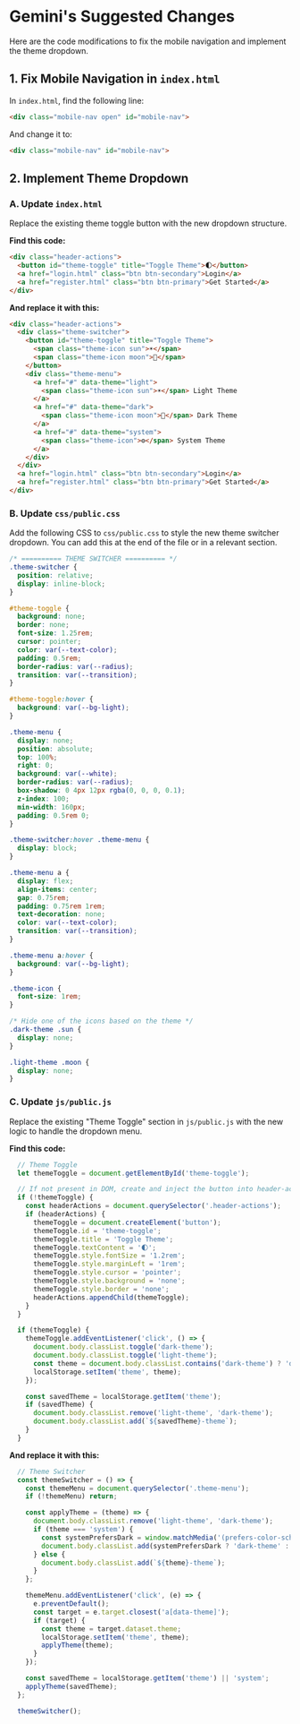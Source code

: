 
# Gemini's Suggested Changes

Here are the code modifications to fix the mobile navigation and implement the theme dropdown.

## 1. Fix Mobile Navigation in `index.html`

In `index.html`, find the following line:

```html
<div class="mobile-nav open" id="mobile-nav">
```

And change it to:

```html
<div class="mobile-nav" id="mobile-nav">
```

## 2. Implement Theme Dropdown

### A. Update `index.html`

Replace the existing theme toggle button with the new dropdown structure.

**Find this code:**

```html
<div class="header-actions">
  <button id="theme-toggle" title="Toggle Theme">🌓</button>
  <a href="login.html" class="btn btn-secondary">Login</a>
  <a href="register.html" class="btn btn-primary">Get Started</a>
</div>
```

**And replace it with this:**

```html
<div class="header-actions">
  <div class="theme-switcher">
    <button id="theme-toggle" title="Toggle Theme">
      <span class="theme-icon sun">☀️</span>
      <span class="theme-icon moon">🌙</span>
    </button>
    <div class="theme-menu">
      <a href="#" data-theme="light">
        <span class="theme-icon sun">☀️</span> Light Theme
      </a>
      <a href="#" data-theme="dark">
        <span class="theme-icon moon">🌙</span> Dark Theme
      </a>
      <a href="#" data-theme="system">
        <span class="theme-icon">⚙️</span> System Theme
      </a>
    </div>
  </div>
  <a href="login.html" class="btn btn-secondary">Login</a>
  <a href="register.html" class="btn btn-primary">Get Started</a>
</div>
```

### B. Update `css/public.css`

Add the following CSS to `css/public.css` to style the new theme switcher dropdown. You can add this at the end of the file or in a relevant section.

```css
/* ========== THEME SWITCHER ========== */
.theme-switcher {
  position: relative;
  display: inline-block;
}

#theme-toggle {
  background: none;
  border: none;
  font-size: 1.25rem;
  cursor: pointer;
  color: var(--text-color);
  padding: 0.5rem;
  border-radius: var(--radius);
  transition: var(--transition);
}

#theme-toggle:hover {
  background: var(--bg-light);
}

.theme-menu {
  display: none;
  position: absolute;
  top: 100%;
  right: 0;
  background: var(--white);
  border-radius: var(--radius);
  box-shadow: 0 4px 12px rgba(0, 0, 0, 0.1);
  z-index: 100;
  min-width: 160px;
  padding: 0.5rem 0;
}

.theme-switcher:hover .theme-menu {
  display: block;
}

.theme-menu a {
  display: flex;
  align-items: center;
  gap: 0.75rem;
  padding: 0.75rem 1rem;
  text-decoration: none;
  color: var(--text-color);
  transition: var(--transition);
}

.theme-menu a:hover {
  background: var(--bg-light);
}

.theme-icon {
  font-size: 1rem;
}

/* Hide one of the icons based on the theme */
.dark-theme .sun {
  display: none;
}

.light-theme .moon {
  display: none;
}
```

### C. Update `js/public.js`

Replace the existing "Theme Toggle" section in `js/public.js` with the new logic to handle the dropdown menu.

**Find this code:**

```javascript
  // Theme Toggle
  let themeToggle = document.getElementById('theme-toggle');

  // If not present in DOM, create and inject the button into header-actions
  if (!themeToggle) {
    const headerActions = document.querySelector('.header-actions');
    if (headerActions) {
      themeToggle = document.createElement('button');
      themeToggle.id = 'theme-toggle';
      themeToggle.title = 'Toggle Theme';
      themeToggle.textContent = '🌓';
      themeToggle.style.fontSize = '1.2rem';
      themeToggle.style.marginLeft = '1rem';
      themeToggle.style.cursor = 'pointer';
      themeToggle.style.background = 'none';
      themeToggle.style.border = 'none';
      headerActions.appendChild(themeToggle);
    }
  }

  if (themeToggle) {
    themeToggle.addEventListener('click', () => {
      document.body.classList.toggle('dark-theme');
      document.body.classList.toggle('light-theme');
      const theme = document.body.classList.contains('dark-theme') ? 'dark' : 'light';
      localStorage.setItem('theme', theme);
    });

    const savedTheme = localStorage.getItem('theme');
    if (savedTheme) {
      document.body.classList.remove('light-theme', 'dark-theme');
      document.body.classList.add(`${savedTheme}-theme`);
    }
  }
```

**And replace it with this:**

```javascript
  // Theme Switcher
  const themeSwitcher = () => {
    const themeMenu = document.querySelector('.theme-menu');
    if (!themeMenu) return;

    const applyTheme = (theme) => {
      document.body.classList.remove('light-theme', 'dark-theme');
      if (theme === 'system') {
        const systemPrefersDark = window.matchMedia('(prefers-color-scheme: dark)').matches;
        document.body.classList.add(systemPrefersDark ? 'dark-theme' : 'light-theme');
      } else {
        document.body.classList.add(`${theme}-theme`);
      }
    };

    themeMenu.addEventListener('click', (e) => {
      e.preventDefault();
      const target = e.target.closest('a[data-theme]');
      if (target) {
        const theme = target.dataset.theme;
        localStorage.setItem('theme', theme);
        applyTheme(theme);
      }
    });

    const savedTheme = localStorage.getItem('theme') || 'system';
    applyTheme(savedTheme);
  };

  themeSwitcher();
```
